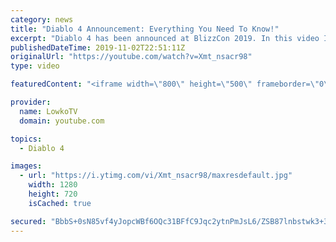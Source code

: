 ```yaml
---
category: news
title: "Diablo 4 Announcement: Everything You Need To Know!"
excerpt: "Diablo 4 has been announced at BlizzCon 2019. In this video I go over everything you need to know about this upcoming Blizzard Entertainment game."
publishedDateTime: 2019-11-02T22:51:11Z
originalUrl: "https://youtube.com/watch?v=Xmt_nsacr98"
type: video

featuredContent: "<iframe width=\"800\" height=\"500\" frameborder=\"0\" src=\"https://www.youtube.com/embed/Xmt_nsacr98\" allow=\"accelerometer; autoplay; encrypted-media; gyroscope; picture-in-picture\" allowfullscreen></iframe>"

provider:
  name: LowkoTV
  domain: youtube.com

topics:
  - Diablo 4

images:
  - url: "https://i.ytimg.com/vi/Xmt_nsacr98/maxresdefault.jpg"
    width: 1280
    height: 720
    isCached: true

secured: "BbbS+0sN85vf4yJopcWBf6OQc31BFfC9Jqc2ytnPmJsL6/ZSB87lnbstwk3+3S6FSMjSdjbkfblr01eggCbwFe4mokfOoq5bAvDzMzOD6ubQZC+DWTO1zdbHHKWv8U4khZpPPeBnGz5WZ1TMp1oLHlEGlD50QKjzTp/HXUb9NyLrSwoEAY42VPordNYIgF20IIGCoSrV3j1TL6b1kiaJfTkRzHm/FhT8CCNuvXOtHkNspFneTF+ecAwUEBK8foyybpSC75oaXuCK/X8JWV7RKa60DwJ8vTB7PozIIMNMnHvTuFYzrUaApzU/PnwzLZl4Sr8gVbRfNLQaNmvrqotDybBFLHS8iYS0iTsqqsoJBIlXKPvypdd5RfYymy3rsfwJX/uW5Z29NUwd1+HL9fGaHMmv3QQewof6SPsWObohghHZRtZMvPZRX9o5lgvdQbFv;wPU3cluIFdqKcEAe5FOsgw=="
---
```



